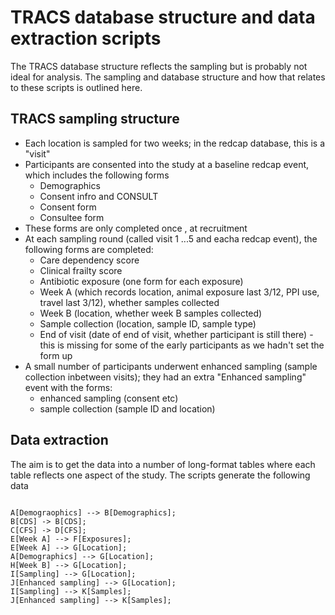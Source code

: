 # TRACS database structure and data extraction scripts

The TRACS database structure reflects the sampling but is probably not ideal for
analysis. The sampling and database structure and how that relates to these
scripts is outlined here.

## TRACS sampling structure

* Each location is sampled for two weeks; in the redcap database, this is a
"visit"
* Participants are consented into the study at a baseline redcap event, which includes
  the following forms
    + Demographics
    + Consent infro and CONSULT
    + Consent form 
    + Consultee form
* These forms are only completed once , at recruitment
* At each sampling round (called visit 1 ...5 and eacha redcap event), the following forms are completed:
  + Care dependency score
  + Clinical frailty score
  + Antibiotic exposure (one form for each exposure)
  + Week A (which records location, animal exposure last 3/12, PPI use, travel
  last 3/12), whether samples collected
  + Week B (location, whether week B samples collected)
  + Sample collection (location, sample ID, sample type)
  + End of visit (date of end of visit, whether participant is still there) -
  this is missing for some of the early participants as we hadn't set the form
  up
* A small number of participants underwent enhanced sampling (sample collection
inbetween visits); they had an extra "Enhanced sampling" event with the forms:
  + enhanced sampling (consent etc)
  + sample collection (sample ID and location)

## Data extraction

The aim is to get the data into a number of long-format tables where each table
reflects one aspect of the study. The scripts generate the following data

```mermaid

A[Demograophics] --> B[Demographics];
B[CDS] -> B[CDS];
C[CFS] -> D[CFS];
E[Week A] --> F[Exposures];
E[Week A] --> G[Location];
A[Demographics] --> G[Location];
H[Week B] --> G[Location];
I[Sampling] --> G[Location];
J[Enhanced sampling] --> G[Location];
I[Sampling] --> K[Samples];
J[Enhanced sampling] --> K[Samples];
```



